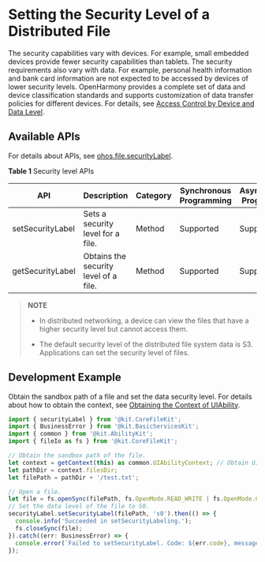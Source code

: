 # Setting the Security Level of a Distributed File

The security capabilities vary with devices. For example, small embedded devices provide fewer security capabilities than tablets. The security requirements also vary with data. For example, personal health information and bank card information are not expected to be accessed by devices of lower security levels. OpenHarmony provides a complete set of data and device classification standards and supports customization of data transfer policies for different devices. For details, see [Access Control by Device and Data Level](../database/access-control-by-device-and-data-level.md).

## Available APIs

For details about APIs, see [ohos.file.securityLabel](../reference/apis-core-file-kit/js-apis-file-securityLabel.md).

**Table 1** Security level APIs

| API| Description| Category| Synchronous Programming| Asynchronous Programming| 
| -------- | -------- | -------- | -------- | -------- |
| setSecurityLabel | Sets a security level for a file.| Method| Supported| Supported| 
| getSecurityLabel | Obtains the security level of a file.| Method| Supported| Supported| 

> **NOTE**
>
> - In distributed networking, a device can view the files that have a higher security level but cannot access them.
>
> - The default security level of the distributed file system data is S3. Applications can set the security level of files.

## Development Example

Obtain the sandbox path of a file and set the data security level. For details about how to obtain the context, see [Obtaining the Context of UIAbility](../application-models/uiability-usage.md#obtaining-the-context-of-uiability).

  
```ts
import { securityLabel } from '@kit.CoreFileKit';
import { BusinessError } from '@kit.BasicServicesKit';
import { common } from '@kit.AbilityKit';
import { fileIo as fs } from '@kit.CoreFileKit';

// Obtain the sandbox path of the file.
let context = getContext(this) as common.UIAbilityContext; // Obtain UIAbilityContext.
let pathDir = context.filesDir;
let filePath = pathDir + '/test.txt';

// Open a file.
let file = fs.openSync(filePath, fs.OpenMode.READ_WRITE | fs.OpenMode.CREATE);
// Set the data level of the file to S0.
securityLabel.setSecurityLabel(filePath, 's0').then(() => {
  console.info('Succeeded in setSecurityLabeling.');
  fs.closeSync(file);
}).catch((err: BusinessError) => {
  console.error(`Failed to setSecurityLabel. Code: ${err.code}, message: ${err.message}`);
});
```

